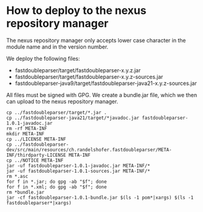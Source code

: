 # How to deploy to the nexus repository manager

The nexus repository manager only accepts lower case character in the module name and in the version
number.

We deploy the following files:

- fastdoubleparser/target/fastdoubleparser-x.y.z.jar
- fastdoubleparser/target/fastdoubleparser-x.y.z-sources.jar
- fastdoubleparser-java9/target/fastdoubleparser-java21-x.y.z-sources.jar


All files must be signed with GPG. We create a bundle.jar file, which we then
can upload to the nexus repository manager.

```shell
cp ../fastdoubleparser/target/*.jar .
cp ../fastdoubleparser-java21/target/*javadoc.jar fastdoubleparser-1.0.1-javadoc.jar
rm -rf META-INF
mkdir META-INF 
cp ../LICENSE META-INF
cp ../fastdoubleparser-dev/src/main/resources/ch.randelshofer.fastdoubleparser/META-INF/thirdparty-LICENSE META-INF
cp ../NOTICE META-INF
jar -uf fastdoubleparser-1.0.1-javadoc.jar META-INF/*
jar -uf fastdoubleparser-1.0.1-sources.jar META-INF/*
rm *.asc
for f in *.jar; do gpg -ab "$f"; done
for f in *.xml; do gpg -ab "$f"; done
rm *bundle.jar
jar -cf fastdoubleparser-1.0.1-bundle.jar $(ls -1 pom*|xargs) $(ls -1 fastdoubleparser*|xargs)
```
